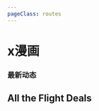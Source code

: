 ```yaml
---
pageClass: routes
---
```


# x漫画


### 最新动态

<Route author="Ye11" example="/xmanhua" path="/xmanhua/:uid?" :paramsDesc="['漫画id']"/>

## All the Flight Deals
